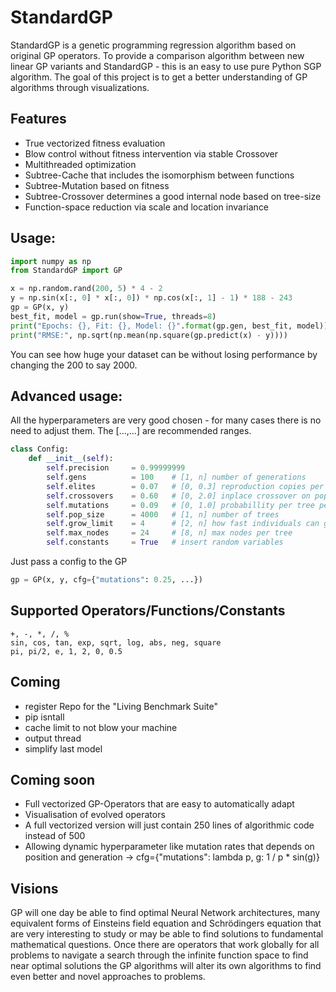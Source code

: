 <html>
<head>
<meta name="google-site-verification" content="O0VCZ4RSpoJQ-lD0PgLqruxw8QYePHl5jxtbAVEgF60" />
</head>
<body>

# StandardGP
StandardGP is a genetic programming regression algorithm based on original GP operators.
To provide a comparison algorithm between new linear GP variants and StandardGP - this is an easy to use pure Python SGP algorithm.
The goal of this project is to get a better understanding of GP algorithms through visualizations.

## Features
 - True vectorized fitness evaluation
 - Blow control without fitness intervention via stable Crossover
 - Multithreaded optimization
 - Subtree-Cache that includes the isomorphism between functions
 - Subtree-Mutation based on fitness
 - Subtree-Crossover determines a good internal node based on tree-size
 - Function-space reduction via scale and location invariance

## Usage:
```python
import numpy as np
from StandardGP import GP

x = np.random.rand(200, 5) * 4 - 2
y = np.sin(x[:, 0] * x[:, 0]) * np.cos(x[:, 1] - 1) * 188 - 243
gp = GP(x, y)
best_fit, model = gp.run(show=True, threads=8)
print("Epochs: {}, Fit: {}, Model: {}".format(gp.gen, best_fit, model))
print("RMSE:", np.sqrt(np.mean(np.square(gp.predict(x) - y))))
```
You can see how huge your dataset can be without losing performance by changing the 200 to say 2000.

## Advanced usage:
All the hyperparameters are very good chosen - for many cases there is no need to adjust them.
The [...,...] are recommended ranges.
```python
class Config:
    def __init__(self):
        self.precision     = 0.99999999
        self.gens          = 100    # [1, n] number of generations
        self.elites        = 0.07   # [0, 0.3] reproduction copies per generation
        self.crossovers    = 0.60   # [0, 2.0] inplace crossover on population
        self.mutations     = 0.09   # [0, 1.0] probabillity per tree per generation to mutate
        self.pop_size      = 4000   # [1, n] number of trees
        self.grow_limit    = 4      # [2, n] how fast individuals can grow
        self.max_nodes     = 24     # [8, n] max nodes per tree
        self.constants     = True   # insert random variables
```
Just pass a config to the GP
```python
gp = GP(x, y, cfg={"mutations": 0.25, ...})
```
 
## Supported Operators/Functions/Constants
    +, -, *, /, %
    sin, cos, tan, exp, sqrt, log, abs, neg, square
    pi, pi/2, e, 1, 2, 0, 0.5

## Coming
- register Repo for the "Living Benchmark Suite"
- pip isntall
- cache limit to not blow your machine
- output thread
- simplify last model
 
## Coming soon
- Full vectorized GP-Operators that are easy to automatically adapt
- Visualisation of evolved operators
- A full vectorized version will just contain 250 lines of algorithmic code instead of 500
- Allowing dynamic hyperparameter like mutation rates that depends on position and generation -> cfg={"mutations": lambda p, g: 1 / p * sin(g)}

## Visions
GP will one day be able to find optimal Neural Network architectures, many equivalent forms of Einsteins
field equation and Schrödingers equation that are very interesting to study or may be able to find solutions
to fundamental mathematical questions. Once there are operators that work globally for all problems to navigate a
search through the infinite function space to find near optimal solutions the GP algorithms will alter
its own algorithms to find even better and novel approaches to problems.
 
</body>
</html>
